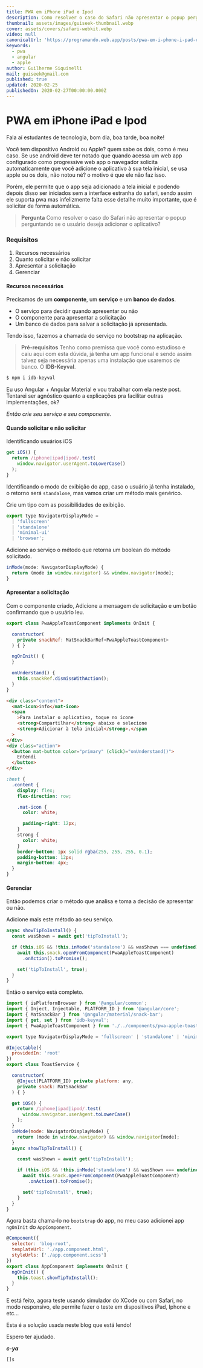```yaml
---
title: PWA em iPhone iPad e Ipod
description: Como resolver o caso do Safari não apresentar o popup perguntando se o usuário deseja adicionar o aplicativo?
thumbnail: assets/images/guiseek-thumbnail.webp
cover: assets/covers/safari-webkit.webp
video: null
canonicalUrl: 'https://programando.web.app/posts/pwa-em-i-phone-i-pad-e-ipod'
keywords:
  - pwa
  - angular
  - apple
author: Guilherme Siquinelli
mail: guiseek@gmail.com
published: true
updated: 2020-02-25
publishedOn: 2020-02-27T00:00:00.000Z
---
```


# PWA em iPhone iPad e Ipod

Fala aí estudantes de tecnologia, bom dia, boa tarde, boa noite!

Você tem dispositivo Android ou Apple? quem sabe os dois, como é meu caso. Se use android deve ter notado que quando acessa um web app configurado como progressive web app o navegador solicita automaticamente que você adicione o aplicativo à sua tela inicial, se usa apple ou os dois, não notou né? o motivo é que ele não faz isso.

Porém, ele permite que o app seja adicionado a tela inicial e podendo depois disso ser iniciados sem a interface estranha do safari, sendo assim ele suporta pwa mas infelizmente falta esse detalhe muito importante, que é solicitar de forma automática.

> **Pergunta** Como resolver o caso do Safari não apresentar o popup perguntando se o usuário deseja adicionar o aplicativo?

### Requisitos

1. Recursos necessários
2. Quanto solicitar e não solicitar
3. Apresentar a solicitação
4. Gerenciar

#### Recursos necessários

Precisamos de um **componente**, um **serviço** e um **banco de dados**.

- O serviço para decidir quando apresentar ou não
- O componente para apresentar a solicitação
- Um banco de dados para salvar a solicitação já apresentada.

Tendo isso, fazemos a chamada do serviço no bootstrap na aplicação.

> **Pré-requisitos** Tenho como premissa que você como estudioso e caiu aqui com esta dúvida, já tenha um app funcional e sendo assim talvez seja necessária apenas uma instalação que usaremos de banco. O **IDB-Keyval**.

```sh
$ npm i idb-keyval
```

Eu uso Angular + Angular Material e vou trabalhar com ela neste post. Tentarei ser agnóstico quanto a explicações pra facilitar outras implementações, ok?

_Então crie seu serviço e seu componente._

#### Quando solicitar e não solicitar

Identificando usuários iOS

```js
get iOS() {
  return /iphone|ipad|ipod/.test(
    window.navigator.userAgent.toLowerCase()
  );
}
```

Identificando o modo de exibição do app, caso o usuário já tenha instalado, o retorno será `standalone`, mas vamos criar um método mais genérico.

Crie um tipo com as possibilidades de exibição.

```js
export type NavigatorDisplayMode =
  | 'fullscreen'
  | 'standalone'
  | 'minimal-ui'
  | 'browser';
```

Adicione ao serviço o método que retorna um boolean do método solicitado.

```js
inMode(mode: NavigatorDisplayMode) {
  return (mode in window.navigator) && window.navigator[mode];
}
```

#### Apresentar a solicitação

Com o componente criado, Adicione a mensagem de solicitação e um botão confirmando que o usuário leu.

```js
export class PwaAppleToastComponent implements OnInit {

  constructor(
    private snackRef: MatSnackBarRef<PwaAppleToastComponent>
  ) { }

  ngOnInit() {
  }

  onUnderstand() {
    this.snackRef.dismissWithAction();
  }
}
```

```html
<div class="content">
  <mat-icon>info</mat-icon>
  <span
    >Para instalar o aplicativo, toque no ícone
    <strong>Compartilhar</strong> abaixo e selecione
    <strong>Adicionar à tela inicial</strong>.</span
  >
</div>
<div class="action">
  <button mat-button color="primary" (click)="onUnderstand()">
    Entendi
  </button>
</div>
```

```css
:host {
  .content {
    display: flex;
    flex-direction: row;

    .mat-icon {
      color: white;

      padding-right: 12px;
    }
    strong {
      color: white;
    }
    border-bottom: 1px solid rgba(255, 255, 255, 0.1);
    padding-bottom: 12px;
    margin-bottom: 4px;
  }
}
```

#### Gerenciar

Então podemos criar o método que analisa e toma a decisão de apresentar ou não.

Adicione mais este método ao seu serviço.

```js
async showTipToInstall() {
  const wasShown = await get('tipToInstall');

  if (this.iOS && !this.inMode('standalone') && wasShown === undefined) {
    await this.snack.openFromComponent(PwaAppleToastComponent)
      .onAction().toPromise();

    set('tipToInstall', true);
  }
}
```

Então o serviço está completo.

```js
import { isPlatformBrowser } from '@angular/common';
import { Inject, Injectable, PLATFORM_ID } from '@angular/core';
import { MatSnackBar } from '@angular/material/snack-bar';
import { get, set } from 'idb-keyval';
import { PwaAppleToastComponent } from './../components/pwa-apple-toast/pwa-apple-toast.component';

export type NavigatorDisplayMode = 'fullscreen' | 'standalone' | 'minimal-ui' | 'browser';

@Injectable({
  providedIn: 'root'
})
export class ToastService {

  constructor(
    @Inject(PLATFORM_ID) private platform: any,
    private snack: MatSnackBar
  ) { }

  get iOS() {
    return /iphone|ipad|ipod/.test(
      window.navigator.userAgent.toLowerCase()
    );
  }
  inMode(mode: NavigatorDisplayMode) {
    return (mode in window.navigator) && window.navigator[mode];
  }
  async showTipToInstall() {

    const wasShown = await get('tipToInstall');

    if (this.iOS && !this.inMode('standalone') && wasShown === undefined) {
      await this.snack.openFromComponent(PwaAppleToastComponent)
        .onAction().toPromise();

      set('tipToInstall', true);
    }
  }
}
```

Agora basta chama-lo no `bootstrap` do app, no meu caso adicionei app `ngOnInit` do `AppComponent`.

```js
@Component({
  selector: 'blog-root',
  templateUrl: './app.component.html',
  styleUrls: ['./app.component.scss']
})
export class AppComponent implements OnInit {
  ngOnInit() {
    this.toast.showTipToInstall();
  }
}
```

E está feito, agora teste usando simulador do XCode ou com Safari, no modo responsivo, ele permite fazer o teste em dispositivos iPad, Iphone e etc...

Esta é a solução usada neste blog que está lendo!

Espero ter ajudado.

**_c-ya_**

`[]s`
